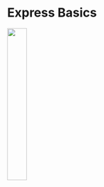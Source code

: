 # Express Basics

<a href="http://referrals.trhou.se/rdrakey" target="_blank">
<img src="https://static.teamtreehouse.com/assets/content/referral-badge-grn.png" style="width:30%;height:30%;"/>
</a>
